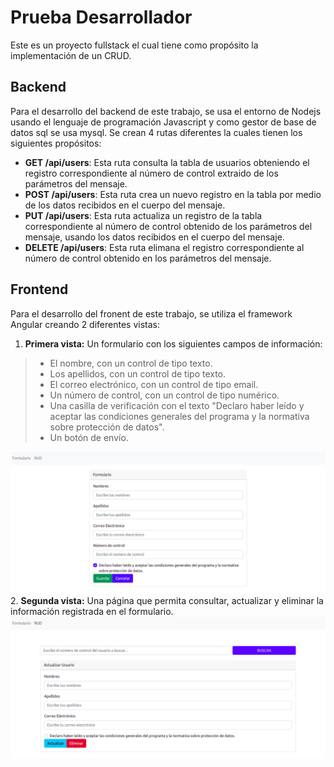 # Prueba Desarrollador
Este es un proyecto fullstack el cual tiene como propósito la implementación de un CRUD.
## Backend
Para el desarrollo del backend de este trabajo, se usa el entorno de Nodejs usando el lenguaje de programación Javascript y como gestor de base de datos sql se usa mysql. Se crean 4 rutas diferentes la cuales tienen los siguientes propósitos:
- **GET /api/users**: Esta ruta consulta la tabla de usuarios obteniendo el registro correspondiente al número de control extraido de los parámetros del mensaje.
- **POST /api/users**: Esta ruta crea un nuevo registro en la tabla por medio de los datos recibidos en el cuerpo del mensaje.
- **PUT /api/users**: Esta ruta actualiza un registro de la tabla correspondiente al número de control obtenido de los parámetros del mensaje, usando los datos recibidos en el cuerpo del mensaje.
- **DELETE /api/users**: Esta ruta elimana el registro correspondiente al número de control obtenido en los parámetros del mensaje.
## Frontend
Para el desarrollo del fronent de este trabajo, se utiliza el framework Angular creando 2 diferentes vistas:
1. **Primera vista:** Un formulario con los siguientes campos de información:
> - El nombre, con un control de tipo texto.
> - Los apellidos, con un control de tipo texto.
> - El correo electrónico, con un control de tipo email.
> - Un número de control, con un control de tipo numérico.
> - Una casilla de verificación con el texto "Declaro haber leído y aceptar las condiciones generales del programa y la normativa sobre protección de datos".
> - Un botón de envío.

![Image text](https://github.com/Kairo001/PruebaDesarrollador/blob/main/vistas/Vista1.png)
2. **Segunda vista:** Una página que permita consultar, actualizar y eliminar la información registrada en el formulario.
![Image text](https://github.com/Kairo001/PruebaDesarrollador/blob/main/vistas/Vista2.png)
